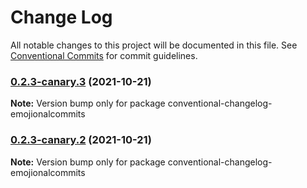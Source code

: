 # Change Log

All notable changes to this project will be documented in this file.
See [Conventional Commits](https://conventionalcommits.org) for commit guidelines.

### [0.2.3-canary.3](https://github.com/andyjy/emojional-commitment/compare/v0.2.3-canary.2...v0.2.3-canary.3) (2021-10-21)

**Note:** Version bump only for package conventional-changelog-emojionalcommits

### [0.2.3-canary.2](https://github.com/andyjy/emojional-commitment/compare/v0.2.3-canary.1...v0.2.3-canary.2) (2021-10-21)

**Note:** Version bump only for package conventional-changelog-emojionalcommits
